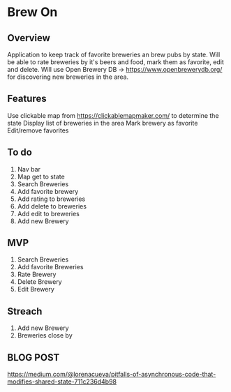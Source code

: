 # Brew On

## Overview

Application to keep track of favorite breweries an brew pubs by state. Will be able to rate breweries by it's beers and food, mark them as favorite, edit and delete. Will use Open Brewery DB -> https://www.openbrewerydb.org/ for discovering new breweries in the area.

## Features
Use clickable map from https://clickablemapmaker.com/ to determine the state
Display list of breweries in the area
Mark brewery as favorite
Edit/remove favorites

## To do
1. Nav bar
2. Map get to state
3. Search Breweries
4. Add favorite brewery
5. Add rating to breweries
6. Add delete to breweries
7. Add edit to breweries
8. Add new Brewery
 
## MVP
1. Search Breweries
2. Add favorite Breweries
3. Rate Brewery
4. Delete Brewery
5. Edit Brewery

## Streach
1. Add new Brewery
2. Breweries close by


## BLOG POST
https://medium.com/@lorenacueva/pitfalls-of-asynchronous-code-that-modifies-shared-state-711c236d4b98
